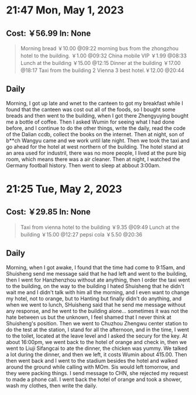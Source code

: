 # 21:47 Mon, May 1, 2023

## Cost: ￥56.99 In: None
>Morning bread ￥10.00
@09:22
>morning bus from the zhongzhou hotel to the building. ￥1.00 
@09:32
>China mobile VIP ￥1.99
@08:33
>Lunch at the building ￥15.00
@12:15
>Dinner at the building ￥17.00
@18:17
>Taxi from the building 2 Vienna 3 best hotel.￥12.00
@20:44

## Daily
Morning, I got up late and wnet to the canteen to got my breakfast while I found that the canteen was cost out all of the foods, so I bought some breads and then went to the building, when I got there Zhengyuying bought me a bottle of coffee. Then I asked Wumin for seeing what I had done before, and I continue to do the other things, write the daily, read the code of the Dalian ccdb, collect the books on the internet. 
Then at night, son of b**ch Wangyu came and we work until late night. Then we took the taxi and go ahead for the hotel at west northern of the building.
The hotel stand at an area used for industril, there was no more people, I lived at the pure big room, which means there was a air cleaner.
Then at night, I watched the Germany football history. Then went to sleep at abbout 3:00am.

# 21:25 Tue, May 2, 2023

## Cost: ￥29.85 In: None
>Taxi from vienna hotel to the building ￥9.35
@09:49
>Lunch at the building ￥15.00
@12:27
>pepsi cola ￥5.50
@20:36


## Daily
Morning, when I got awake, I found that the time had come to 9:15am, and Shuisheng send me message said that he had left and went to the building, then I went for Hanzhenzhou without ate anything, then I order the taxi went to the building, on the way to the building I hated Shuisheng that he didn't wait me and I didn't talk with him all the morning, and I even want to change my hotel, not to orange, but to Hanting but finally didn't do anything, and when we went to lunch, SHuisheng said that he send me message without any response, and he went to the building alone...
sometimes it was not the hate between us but the unknown, I feel shamed that I never think at Shuisheng's position. Then we went to Chuzhou Zhengwu center station to do the test at the station, I stand for all the afternoon, and in the time, I went to the toilet, located at the leave level and I asked the secury for the key.
At about 16:00pm, we went back to the hotel of orange and check in, then we went to Liuji Sifangcai to ate the dinner, the chicken was yummy. We talked a lot during the dinner, and then we left, it costs Wumin about 415.00. 
Then then went back and I went to the stadium besides the hotel and walked around the ground while calling with MOm.
Sis would left tomorrow, and they were packing things.
I send message to CHN, she rejected my request to made a phone call.
I went back the hotel of orange and took a shower, wash my clothes, then write the daily.